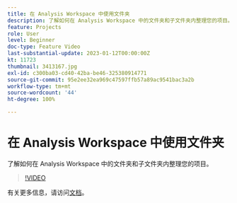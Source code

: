 ```yaml
---
title: 在 Analysis Workspace 中使用文件夹
description: 了解如何在 Analysis Workspace 中的文件夹和子文件夹内整理您的项目。
feature: Projects
role: User
level: Beginner
doc-type: Feature Video
last-substantial-update: 2023-01-12T00:00:00Z
kt: 11723
thumbnail: 3413167.jpg
exl-id: c300ba03-cd40-42ba-be46-325380914771
source-git-commit: 95e2ee32ea969c47597ffb57a89ac9541bac3a2b
workflow-type: tm+mt
source-wordcount: '44'
ht-degree: 100%

---
```


# 在 Analysis Workspace 中使用文件夹

了解如何在 Analysis Workspace 中的文件夹和子文件夹内整理您的项目。

>[!VIDEO](https://video.tv.adobe.com/v/3417496/?quality=12&learn=on&captions=chi_hans)

有关更多信息，请访问[文档](https://experienceleague.adobe.com/docs/analytics/analyze/analysis-workspace/build-workspace-project/workspace-folders/about-folders.html?lang=zh-Hans)。
